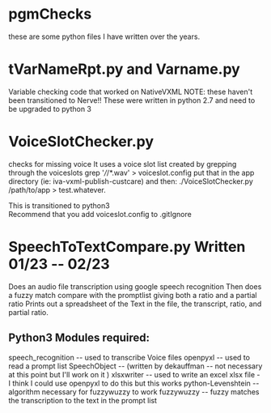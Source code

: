 # pgmChecks
these are some python files I have written over the years. 

# tVarNameRpt.py and Varname.py 
Variable checking code that worked on NativeVXML NOTE: these haven't been transitioned to Nerve!! 
These were written in python 2.7 and need to be upgraded to python 3

# VoiceSlotChecker.py 
checks for missing voice
It uses a voice slot list created by grepping through the voiceslots
grep '*/*/*.wav' > voiceslot.config
put that in the app directory (ie: iva-vxml-publish-custcare)
and then:
./VoiceSlotChecker.py /path/to/app > test.whatever.

This is transitioned to python3  
Recommend that you add voiceslot.config to .gitIgnore

# SpeechToTextCompare.py Written 01/23 -- 02/23
Does an audio file transcription using google speech recognition 
Then does  a fuzzy match compare with the promptlist giving both a ratio and a partial ratio
Prints out a spreadsheet of the Text in the file, the transcript, ratio, and partial ratio.

## Python3 Modules required:
speech_recognition -- used to transcribe Voice files
openpyxl -- used to read a prompt list
SpeechObject -- (written by dekauffman -- not necessary at this point but I'll work on it )
xlsxwriter -- used to write an excel xlsx file - I think I could use openpyxl to do this but this works
python-Levenshtein -- algorithm necessary for fuzzywuzzy to work 
fuzzywuzzy -- fuzzy matches the transcription to the text in the prompt list
